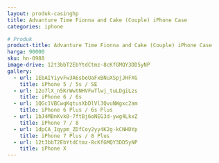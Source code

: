 ```yaml
---
layout: produk-casinghp
title: Advanture Time Fionna and Cake (Couple) iPhone Case
categories: iphone

# Produk
product-title: Advanture Time Fionna and Cake (Couple) iPhone Case
harga: 90000
sku: hn-0988
image-drive: 12t3bbT2EbYtdCtmz-8cKfGMQY3DD5yNP
gallery:
  - url: 1EbAIYiyvFw3A6sbeUaFxBNuXSpjJHFXG
    title: iPhone 5 / 5s / SE
  - url: 12o7lX_n5KrWwtNHVFwTlwj_tuLDgiLzs
    title: iPhone 6 / 6s
  - url: 1QGc1VBCwqKqtusXbDlVl3QvuNWgxc2am
    title: iPhone 6 Plus / 6s Plus
  - url: 1bJ4MBnKvk0-7ftBj6oNEG3d-ywg4LkxZ
    title: iPhone 7 / 8
  - url: 1dpCA_Iqypm_ZDfCoy2yy4K2g-kCNHDYp
    title: iPhone 7 Plus / 8 Plus
  - url: 12t3bbT2EbYtdCtmz-8cKfGMQY3DD5yNP
    title: iPhone X
---
```

